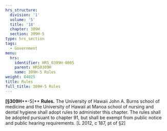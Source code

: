 ```yaml
---
hrs_structure:
  division: '1'
  volume: '5'
  title: '18'
  chapter: 309H
  section: 309H-5
type: hrs_section
tags:
  - Government
menu:
  hrs:
    identifier: HRS_0309H-0005
    parent: HRS0309H
    name: 309H-5 Rules
weight: 84025
title: Rules
full_title: 309H-5 Rules
---
```

**[§309H****-5]** **Rules.** The University of Hawaii John A. Burns school of medicine and the University of Hawaii at Manoa school of nursing and dental hygiene shall adopt rules to administer this chapter. The rules shall be adopted pursuant to chapter 91, but shall be exempt from public notice and public hearing requirements. [L 2012, c 187, pt of §2]